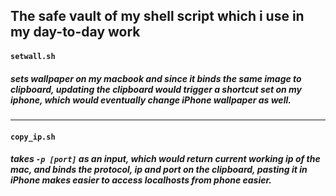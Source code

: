 ## The safe vault of my shell script which i use in my day-to-day work

#### ``setwall.sh``

##### sets wallpaper on my macbook and since it binds the same image to clipboard, updating the clipboard would trigger a shortcut set on my iphone, which would eventually change iPhone wallpaper as well.
---

#### ``copy_ip.sh`` 


##### takes ``` -p [port] ``` as an input, which would return current working ip of the mac, and binds the protocol, ip and port on the clipboard, pasting it in iPhone makes easier to access localhosts from phone easier.
